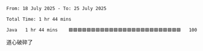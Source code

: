 <!--START_SECTION:waka-->

```txt
From: 18 July 2025 - To: 25 July 2025

Total Time: 1 hr 44 mins

Java   1 hr 44 mins    🟩🟩🟩🟩🟩🟩🟩🟩🟩🟩🟩🟩🟩🟩🟩🟩🟩🟩🟩🟩🟩🟩🟩🟩🟩   100.00 %
```

<!--END_SECTION:waka-->

道心破碎了

